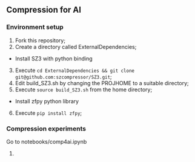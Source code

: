 ## Compression for AI

### Environment setup

1. Fork this repository;
2. Create a directory called ExternalDependencies;

- Install SZ3 with python binding
3. Execute `cd ExternalDependencies && git clone git@github.com:szcompressor/SZ3.git`;
4. Edit build_SZ3.sh by changing the PROJHOME to a suitable directory;
5. Execute `source build_SZ3.sh` from the home directory;

- Install zfpy python library
6. Execute `pip install zfpy`;

### Compression experiments
Go to notebooks/comp4ai.ipynb

1. 
